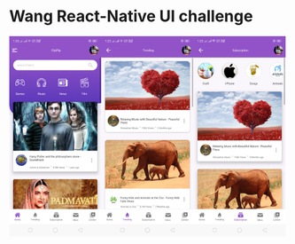 # Wang React-Native UI challenge

<img src="screenshots/1.Home.png" style="width: 33%"><img src="screenshots/2.Trending.png" style="width: 33%"><img src="screenshots/3.Subscription.png" style="width: 33%">